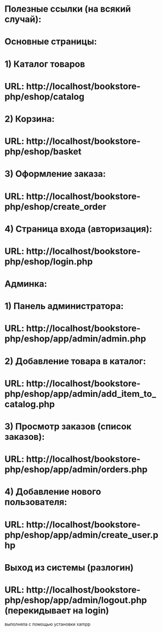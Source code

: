 # Полезные ссылки (на всякий случай): 

# Основные страницы:
# 1) Каталог товаров
# URL: http://localhost/bookstore-php/eshop/catalog
# 2) Корзина:
# URL: http://localhost/bookstore-php/eshop/basket
# 3) Оформление заказа:
# URL: http://localhost/bookstore-php/eshop/create_order
# 4) Страница входа (авторизация):
# URL: http://localhost/bookstore-php/eshop/login.php

# Админка:
# 1) Панель администратора:
# URL: http://localhost/bookstore-php/eshop/app/admin/admin.php
# 2) Добавление товара в каталог:
# URL: http://localhost/bookstore-php/eshop/app/admin/add_item_to_catalog.php
# 3) Просмотр заказов (список заказов):
# URL: http://localhost/bookstore-php/eshop/app/admin/orders.php
# 4) Добавление нового пользователя:
# URL: http://localhost/bookstore-php/eshop/app/admin/create_user.php
# Выход из системы (разлогин)
# URL: http://localhost/bookstore-php/eshop/app/admin/logout.php (перекидывает на login)

выполняла с помощью установки xampp
